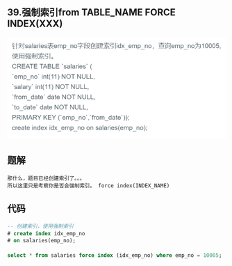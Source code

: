 ## 39.强制索引from TABLE_NAME FORCE INDEX(XXX)

![image-20201222200603865](SQL题解模板.assets/image-20201222200603865.png)



## 题解

```
那什么，题目已经创建索引了。。。
所以这里只是考察你是否会强制索引。 force index(INDEX_NAME)
```



## 代码

```sql
-- 创建索引，使用强制索引
# create index idx_emp_no 
# on salaries(emp_no);

select * from salaries force index (idx_emp_no) where emp_no = 10005;
```

